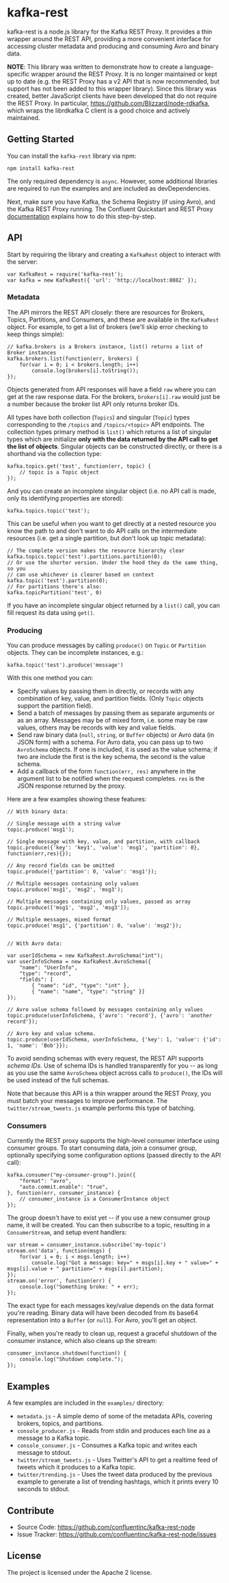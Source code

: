 kafka-rest
==========

kafka-rest is a node.js library for the Kafka REST Proxy. It provides a thin
wrapper around the REST API, providing a more convenient interface for accessing
cluster metadata and producing and consuming Avro and binary data.

**NOTE**: This library was written to demonstrate how to create a language-specific
wrapper around the REST Proxy. It is no longer maintained or kept up to date (e.g.
the REST Proxy has a v2 API that is now recommended, but support has not been added
to this wrapper library). Since this library was created, better JavaScript clients
have been developed that do not require the REST Proxy. In particular,
https://github.com/Blizzard/node-rdkafka, which wraps the librdkafka C client is
a good choice and actively maintained.

Getting Started
---------------

You can install the `kafka-rest` library via npm:

    npm install kafka-rest

The only required dependency is `async`. However, some additional libraries are
required to run the examples and are included as devDependencies.

Next, make sure you have Kafka, the Schema Registry (if using Avro), and the
Kafka REST Proxy running. The Confluent Quickstart and REST Proxy
[documentation](http://docs.confluent.io) explains how to do this step-by-step.

API
---

Start by requiring the library and creating a `KafkaRest` object to interact
with the server:

    var KafkaRest = require('kafka-rest');
    var kafka = new KafkaRest({ 'url': 'http://localhost:8082' });

### Metadata

The API mirrors the REST API closely: there are resources for Brokers, Topics,
Partitions, and Consumers, and these are available in the `KafkaRest`
object. For example, to get a list of brokers (we'll skip error checking to keep
things simple):

    // kafka.brokers is a Brokers instance, list() returns a list of Broker instances
    kafka.brokers.list(function(err, brokers) {
        for(var i = 0; i < brokers.length; i++)
            console.log(brokers[i].toString());
    });

Objects generated from API responses will have a field `raw` where you can get
at the raw response data. For the brokers, `brokers[i].raw` would just be a
number because the broker list API only returns broker IDs.

All types have both collection (`Topics`) and singular (`Topic`) types
corresponding to the `/topics` and `/topics/<topic>` API endpoints. The
collection types primary method is `list()` which returns a list of singular
types which are initialize **only with the data returned by the API call to get
the list of objects**. Singular objects can be constructed directly, or there is
a shorthand via the collection type:

    kafka.topics.get('test', function(err, topic) {
        // topic is a Topic object
    });

And you can create an incomplete singular object (i.e. no API call is made, only
its identifying properties are stored):

    kafka.topics.topic('test');

This can be useful when you want to get directly at a nested resource you know
the path to and don't want to do API calls on the intermediate resources
(i.e. get a single partition, but don't look up topic metadata):

    // The complete version makes the resource hierarchy clear
    kafka.topics.topic('test').partitions.partition(0);
    // Or use the shorter version. Under the hood they do the same thing, so you
    // can use whichever is clearer based on context
    kafka.topic('test').partition(0);
    // For partitions there's also:
    kafka.topicPartition('test', 0)

If you have an incomplete singular object returned by a `list()` call, you can
fill request its data using `get()`.

### Producing

You can produce messages by calling `produce()` on `Topic` or `Partition`
objects. They can be incomplete instances, e.g.:

    kafka.topic('test').produce('message')

With this one method you can:

* Specify values by passing them in directly, or records with any combination
  of key, value, and partition fields. (Only `Topic` objects support the
  partition field).
* Send a batch of messages by passing them as separate arguments or as an
  array. Messages may be of mixed form, i.e. some may be raw values, others may
  be records with key and value fields.
* Send raw binary data (`null`, `string`, or `Buffer` objects) or Avro data (in
  JSON form) with a schema. For Avro data, you can pass up to two `AvroSchema`
  objects. If one is included, it is used as the value schema; if two are
  include the first is the key schema, the second is the value schema.
* Add a callback of the form `function(err, res)` anywhere in the argument list
  to be notified when the request completes. `res` is the JSON response returned
  by the proxy.

Here are a few examples showing these features:

    // With binary data:

    // Single message with a string value
    topic.produce('msg1');

    // Single message with key, value, and partition, with callback
    topic.produce({'key': 'key1', 'value': 'msg1', 'partition': 0}, function(err,res){});

    // Any record fields can be omitted
    topic.produce({'partition': 0, 'value': 'msg1'});

    // Multiple messages containing only values
    topic.produce('msg1', 'msg2', 'msg3');

    // Multiple messages containing only values, passed as array
    topic.produce(['msg1', 'msg2', 'msg3']);

    // Multiple messages, mixed format
    topic.produce('msg1', {'partition': 0, 'value': 'msg2'});


    // With Avro data:

    var userIdSchema = new KafkaRest.AvroSchema("int");
    var userInfoSchema = new KafkaRest.AvroSchema({
        "name": "UserInfo",
        "type": "record",
        "fields": [
            { "name": "id", "type": "int" },
            { "name": "name", "type": "string" }]
    });

    // Avro value schema followed by messages containing only values
    topic.produce(userInfoSchema, {'avro': 'record'}, {'avro': 'another record'});

    // Avro key and value schema.
    topic.produce(userIdSchema, userInfoSchema, {'key': 1, 'value': {'id': 1, 'name': 'Bob'}});

To avoid sending schemas with every request, the REST API supports *schema IDs*.
Use of schema IDs is handled transparently for you -- as long as you
use the same `AvroSchema` object across calls to `produce()`, the IDs will be
used instead of the full schemas.

Note that because this API is a thin wrapper around the REST Proxy, you must
batch your messages to improve performance. The `twitter/stream_tweets.js`
example performs this type of batching.

### Consumers

Currently the REST proxy supports the high-level consumer interface using
consumer groups. To start consuming data, join a consumer group, optionally
specifying some configuration options (passed directly to the API call):

    kafka.consumer("my-consumer-group").join({
        "format": "avro",
        "auto.commit.enable": "true",
    }, function(err, consumer_instance) {
        // consumer_instance is a ConsumerInstance object
    });

The group doesn't have to exist yet -- if you use a new consumer group name, it
will be created. You can then subscribe to a topic, resulting in a
`ConsumerStream`, and setup event handlers:

    var stream = consumer_instance.subscribe('my-topic')
    stream.on('data', function(msgs) {
        for(var i = 0; i < msgs.length; i++)
            console.log("Got a message: key=" + msgs[i].key + " value=" + msgs[i].value + " partition=" + msgs[i].partition);
    });
    stream.on('error', function(err) {
        console.log("Something broke: " + err);
    });

The exact type for each messages key/value depends on the data format you're
reading. Binary data will have been decoded from its base64 representation into
a `Buffer` (or `null`). For Avro, you'll get an object.

Finally, when you're ready to clean up, request a graceful shutdown of the
consumer instance, which also cleans up the stream:

    consumer_instance.shutdown(function() {
        console.log("Shutdown complete.");
    });

Examples
--------

A few examples are included in the `examples/` directory:

* `metadata.js` - A simple demo of some of the metadata APIs, covering brokers,
  topics, and partitions.
* `console_producer.js` - Reads from stdin and produces each line as a message
  to a Kafka topic.
* `console_consumer.js` - Consumes a Kafka topic and writes each message to
  stdout.
* `twitter/stream_tweets.js` - Uses Twitter's API to get a realtime feed of
  tweets which it produces to a Kafka topic.
* `twitter/trending.js` - Uses the tweet data produced by the previous example
  to generate a list of trending hashtags, which it prints every 10 seconds to
  stdout.

Contribute
----------

- Source Code: https://github.com/confluentinc/kafka-rest-node
- Issue Tracker: https://github.com/confluentinc/kafka-rest-node/issues

License
-------

The project is licensed under the Apache 2 license.

